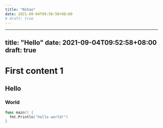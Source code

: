 ```yaml
---
title: "Nihao"
date: 2021-09-04T09:58:50+08:00
# draft: true
---
```


---
title: "Hello"
date: 2021-09-04T09:52:58+08:00
draft: true
---

# First content 1

## Hello

### World

```go
func main() {
  fmt.Println("hello world!")
}
```
